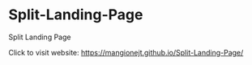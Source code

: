 # Split-Landing-Page
Split Landing Page

Click to visit website: https://mangionejt.github.io/Split-Landing-Page/
